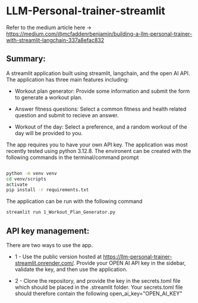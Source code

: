 # LLM-Personal-trainer-streamlit

Refer to the medium article here -> https://medium.com/@mcfaddenrbenjamin/building-a-llm-personal-trainer-with-streamlit-langchain-337a8efac832

## Summary:
A streamlit application built using streamlit, langchain, and the open AI API. The application has three main features including:

* Workout plan generator: Provide some information and submit the form to generate a workout plan.

* Answer fitness questions: Select a common fitness and health related question and submit to recieve an answer.

* Workout of the day: Select a preference, and a random workout of the day will be provided to you.

The app requires you to have your own API key. The application was most recently tested using python 3.12.8. The environent can be created with the following commands in the terminal/command prompt

```BASH

python -m venv venv
cd venv/scripts
activate
pip install -r requirements.txt
```
The application can be run with the following command

```BASH
streamlit run 1_Workout_Plan_Generator.py
```

## API key management: 

There are two ways to use the app. 

* 1 - Use the public version hosted at https://llm-personal-trainer-streamlit.onrender.com/. Provide your OPEN AI API key in the sidebar, validate the key, and then use the application. 

* 2 - Clone the repository, and provide the key in the secrets.toml file which should be placed in the .streamlit folder. Your secrets.toml file should therefore contain the following
open_ai_key="OPEN_AI_KEY"


